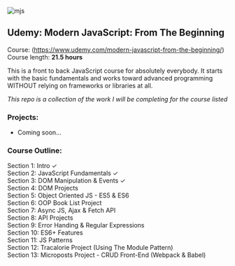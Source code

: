 ![mjs](https://user-images.githubusercontent.com/24855472/38282776-ec5fa7de-377f-11e8-877f-d5e22706d86e.png)

## Udemy: Modern JavaScript: From The Beginning 
Course: (https://www.udemy.com/modern-javascript-from-the-beginning/) <br>
Course length: <b>21.5 hours</b>

This is a front to back JavaScript course for absolutely everybody. It starts with the basic fundamentals and works toward advanced programming WITHOUT relying on frameworks or libraries at all.

*This repo is a collection of the work I will be completing for the course listed*

### Projects:
* Coming soon...

### Course Outline:
Section 1: Intro &check; <br>
Section 2: JavaScript Fundamentals &check; <br>
Section 3: DOM Manipulation &amp; Events &check; <br>
Section 4: DOM Projects <br>
Section 5: Object Oriented JS - ES5 &amp; ES6 <br>
Section 6: OOP Book List Project <br>
Section 7: Async JS, Ajax &amp; Fetch API <br>
Section 8: API Projects <br>
Section 9: Error Handing &amp; Regular Expressions <br>
Section 10: ES6+ Features <br>
Section 11: JS Patterns <br>
Section 12: Tracalorie Project (Using The Module Pattern) <br>
Section 13: Microposts Project - CRUD Front-End (Webpack &amp; Babel) <br>
